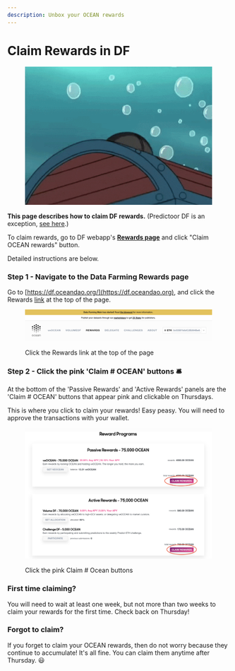 ```yaml
---
description: Unbox your OCEAN rewards
---
```


# Claim Rewards in DF

<figure><img src="../.gitbook/assets/gif/underwater-treasure.gif" alt=""><figcaption></figcaption></figure>

**This page describes how to claim DF rewards.** (Predictoor DF is an exception, [see here](predictoordf-guide.md).)

To claim rewards, go to DF webapp's **[Rewards page](https://df.oceandao.org/rewards)** and click "Claim OCEAN rewards" button.

Detailed instructions are below.

### Step 1 - Navigate to the Data Farming Rewards page

Go to [https://df.oceandao.org/](https://df.oceandao.org), and click the Rewards [link](https://df.oceandao.org/rewards) at the top of the page.

<figure><img src="../.gitbook/assets/data-farming/Rewards-Tab.png" alt=""><figcaption><p>Click the Rewards link at the top of the page</p></figcaption></figure>

### Step 2 - Click the pink 'Claim # OCEAN' buttons 🛎️

At the bottom of the 'Passive Rewards' and 'Active Rewards' panels are the 'Claim # OCEAN' buttons that appear pink and clickable on Thursdays.

This is where you click to claim your rewards! Easy peasy. You will need to approve the transactions with your wallet.

<figure><img src="../.gitbook/assets/data-farming/claim-rewards.png" alt=""><figcaption><p>Click the pink Claim # Ocean buttons</p></figcaption></figure>

### First time claiming?

You will need to wait at least one week, but not more than two weeks to claim your rewards for the first time. Check back on Thursday!

### Forgot to claim?

If you forget to claim your OCEAN rewards, then do not worry because they continue to accumulate! It's all fine. You can claim them anytime after Thursday. 😃
